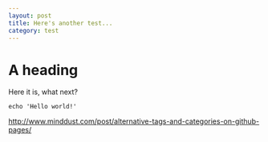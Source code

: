 ```yaml
---
layout: post
title: Here's another test...
category: test
---
```


# A heading

Here it is, what next?

`echo 'Hello world!'`

http://www.minddust.com/post/alternative-tags-and-categories-on-github-pages/
